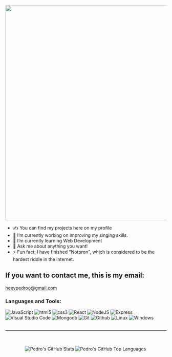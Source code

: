<p align = "center" >
<a href="https://github.com/DenverCoder1/readme-typing-svg"><img style="width:670px" src="https://readme-typing-svg.herokuapp.com?lines=Greetings,+traveller+!+👋&center=true&title_color=79c0ff"></a>
</p> 

- ✍ You can find my projects here on my profile
- 🔭 I’m currently working on improving my singing skills.
- 🌱 I’m currently learning Web Development
- 💬 Ask me about anything you want!
- ⚡ Fun fact: I have finished "Notpron", which is considered to be the hardest riddle in the internet.


## If you want to contact me, this is my email:

heeypedroo@gmail.com


### Languages and Tools:

<div>
  <img alt="JavaScript" src="https://img.shields.io/badge/JavaScript-F7DF1E?style=for-the-badge&logo=javascript&logoColor=black" />
  <img alt="html5" src="https://img.shields.io/badge/HTML5-E34F26?style=for-the-badge&logo=html5&logoColor=white" />
  <img alt="css3" src="https://img.shields.io/badge/CSS3-1572B6?style=for-the-badge&logo=css3&logoColor=white" />
  <img alt="React" src="https://img.shields.io/badge/React-20232A?style=for-the-badge&logo=react&logoColor=61DAFB" />
  <img alt="NodeJS" src="https://img.shields.io/badge/Node.js-43853D?style=for-the-badge&logo=node.js&logoColor=white" />
  <img alt="Express" src="https://img.shields.io/badge/Express.js-404D59?style=for-the-badge" />
  <img alt="Visual Studio Code" src="https://img.shields.io/badge/Visual_Studio_Code-0078D4?style=for-the-badge&logo=visual%20studio%20code&logoColor=white" />
   <img alt="Mongodb" src="https://img.shields.io/badge/MongoDB-4EA94B?style=for-the-badge&logo=mongodb&logoColor=white" />
  <img alt="Git" src="https://img.shields.io/badge/GIT-E44C30?style=for-the-badge&logo=git&logoColor=white" />
  <img alt="Github" src="https://img.shields.io/badge/GitHub-100000?style=for-the-badge&logo=github&logoColor=white" />
  <img alt="Linux" src="https://img.shields.io/badge/Linux-FCC624?style=for-the-badge&logo=linux&logoColor=black" />
  <img alt="Windows" src="https://img.shields.io/badge/Windows-017AD7?style=for-the-badge&logo=windows&logoColor=white" />
<div>
</br>

---
<br />
<br />

<div style='align-items:center; display:flex; justify-content:center;'>
  <img align="left" alt="Pedro's GitHub Stats" src="https://github-readme-stats.vercel.app/api?username=pedrovonkarma&show_icons=true&theme=radical&count_private=true" />





<img align="left" alt="Pedro's GitHub Top Languages" src="https://github-readme-stats.vercel.app/api/top-langs/?username=pedrovonkarma&theme=radical" />
</div>



